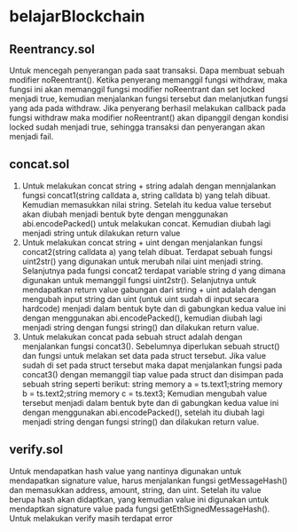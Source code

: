 # belajarBlockchain

## Reentrancy.sol
Untuk mencegah penyerangan pada saat transaksi. Dapa membuat sebuah modifier noReentrant(). Ketika penyerang memanggil fungsi withdraw, maka fungsi ini akan memanggil fungsi modifier noReentrant dan set locked menjadi true, kemudian menjalankan fungsi tersebut dan melanjutkan fungsi yang ada pada withdraw. Jika penyerang berhasil melakukan callback pada fungsi withdraw maka modifier noReentrant() akan dipanggil dengan kondisi locked sudah menjadi true, sehingga transaksi dan penyerangan akan menjadi fail.

## concat.sol
1. Untuk melakukan concat string + string adalah dengan mennjalankan fungsi concat1(string calldata a, string calldata b) yang telah dibuat. Kemudian memasukkan nilai string. Setelah itu kedua value tersebut akan diubah menjadi bentuk byte dengan menggunakan abi.encodePacked() untuk melakukan concat. Kemudian diubah lagi menjadi string untuk dilakukan return value
2. Untuk melakukan concat string + uint dengan menjalankan fungsi concat2(string calldata a) yang telah dibuat. Terdapat sebuah fungsi uint2str() yang digunakan untuk merubah nilai uint menjadi string. Selanjutnya pada fungsi concat2 terdapat variable string d yang dimana digunakan untuk memanggil fungsi uint2str(). Selanjutnya untuk mendapatkan return value gabungan dari string + uint adalah dengan mengubah input string dan uint (untuk uint sudah di input secara hardcode) menjadi dalam bentuk byte dan di gabungkan kedua value ini dengan menggunakan abi.encodePacked(), kemudian diubah lagi menjadi string dengan fungsi string() dan dilakukan return value.
3. Untuk melakukan concat pada sebuah struct adalah dengan menjalankan fungsi concat3(). Sebelumnya diperlukan sebuah struct() dan fungsi untuk melakan set data pada struct tersebut. Jika value sudah di set pada struct tersebut maka dapat menjalankan fungsi pada concat3() dengan memanggil tiap value pada struct dan disimpan pada sebuah string seperti berikut: string memory a = ts.text1;string memory b = ts.text2;string memory c = ts.text3; Kemudian mengubah value tersebut menjadi dalam bentuk byte dan di gabungkan kedua value ini dengan menggunakan abi.encodePacked(), setelah itu diubah lagi menjadi string dengan fungsi string() dan dilakukan return value.

## verify.sol
Untuk mendapatkan hash value yang nantinya digunakan untuk mendapatkan signature value, harus menjalankan fungsi getMessageHash() dan memasukkan address, amount, string, dan uint. Setelah itu value berupa hash akan didaptkan, yang kemudian value ini digunakan untuk mendaptkan signature value pada fungsi getEthSignedMessageHash(). Untuk melakukan verify masih terdapat error
